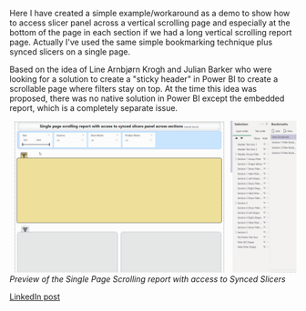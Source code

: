 Here I have created a simple example/workaround as a demo to show how to access slicer panel across a vertical scrolling page and especially at the bottom of the page in each section if we had a long vertical scrolling report page. Actually I've used the same simple bookmarking technique plus synced slicers on a single page. 

Based on the idea of ​​Line Arnbjørn Krogh and Julian Barker who were looking for a solution to create a "sticky header" in Power BI to create a scrollable page where filters stay on top. At the time this idea was proposed, there was no native solution in Power BI except the embedded report, which is a completely separate issue.

![Preview of the Single Page Scrolling report with access to Synced Slicers](https://github.com/FardKohan/PowerBI/blob/main/Single%20Page%20Scrolling%20report%20with%20access%20to%20Synced%20Slicers/PBI%20scrolling%20page%20with%20access%20to%20header%20slicers.gif)
*Preview of the Single Page Scrolling report with access to Synced Slicers*

[LinkedIn post](https://www.linkedin.com/feed/update/urn:li:activity:7229926934887989249/)

